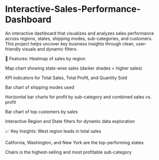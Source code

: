 # Interactive-Sales-Performance-Dashboard

An interactive dashboard that visualizes and analyzes sales performance across regions, states, shipping modes, sub-categories, and customers. This project helps uncover key business insights through clean, user-friendly visuals and dynamic filters.

🔧 Features:
Heatmap of sales by region

Map chart showing state-wise sales (darker shades = higher sales)

KPI indicators for Total Sales, Total Profit, and Quantity Sold

Bar chart of shipping modes used

Horizontal bar charts for profit by sub-category and combined sales vs. profit

Bar chart of top customers by sales

Interactive Region and State filters for dynamic data exploration

📈 Key Insights:
West region leads in total sales

California, Washington, and New York are the top-performing states

Chairs is the highest-selling and most profitable sub-category
